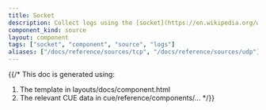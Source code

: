 ```yaml
---
title: Socket
description: Collect logs using the [socket](https://en.wikipedia.org/wiki/Network_socket) client
component_kind: source
layout: component
tags: ["socket", "component", "source", "logs"]
aliases: ["/docs/reference/sources/tcp", "/docs/reference/sources/udp"]
---
```


{{/*
This doc is generated using:

1. The template in layouts/docs/component.html
2. The relevant CUE data in cue/reference/components/...
*/}}
